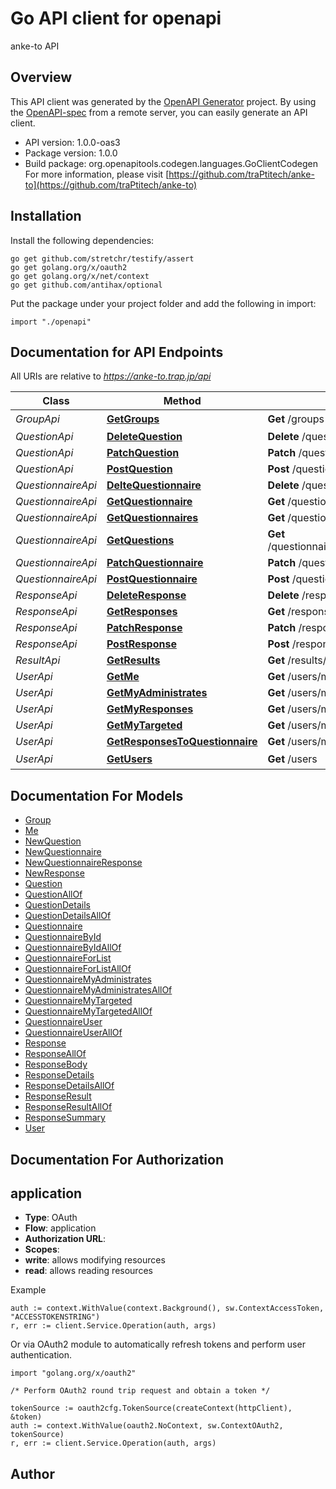 # Go API client for openapi

anke-to API

## Overview
This API client was generated by the [OpenAPI Generator](https://openapi-generator.tech) project.  By using the [OpenAPI-spec](https://www.openapis.org/) from a remote server, you can easily generate an API client.

- API version: 1.0.0-oas3
- Package version: 1.0.0
- Build package: org.openapitools.codegen.languages.GoClientCodegen
For more information, please visit [https://github.com/traPtitech/anke-to](https://github.com/traPtitech/anke-to)

## Installation

Install the following dependencies:

```shell
go get github.com/stretchr/testify/assert
go get golang.org/x/oauth2
go get golang.org/x/net/context
go get github.com/antihax/optional
```

Put the package under your project folder and add the following in import:

```golang
import "./openapi"
```

## Documentation for API Endpoints

All URIs are relative to *https://anke-to.trap.jp/api*

Class | Method | HTTP request | Description
------------ | ------------- | ------------- | -------------
*GroupApi* | [**GetGroups**](docs/GroupApi.md#getgroups) | **Get** /groups | 未実装
*QuestionApi* | [**DeleteQuestion**](docs/QuestionApi.md#deletequestion) | **Delete** /questions/{questionID} | 
*QuestionApi* | [**PatchQuestion**](docs/QuestionApi.md#patchquestion) | **Patch** /questions/{questionID} | 
*QuestionApi* | [**PostQuestion**](docs/QuestionApi.md#postquestion) | **Post** /questions | 
*QuestionnaireApi* | [**DelteQuestionnaire**](docs/QuestionnaireApi.md#deltequestionnaire) | **Delete** /questionnaires/{questionnaireID} | 
*QuestionnaireApi* | [**GetQuestionnaire**](docs/QuestionnaireApi.md#getquestionnaire) | **Get** /questionnaires/{questionnaireID} | 
*QuestionnaireApi* | [**GetQuestionnaires**](docs/QuestionnaireApi.md#getquestionnaires) | **Get** /questionnaires | 
*QuestionnaireApi* | [**GetQuestions**](docs/QuestionnaireApi.md#getquestions) | **Get** /questionnaires/{questionnaireID}/questions | 
*QuestionnaireApi* | [**PatchQuestionnaire**](docs/QuestionnaireApi.md#patchquestionnaire) | **Patch** /questionnaires/{questionnaireID} | 
*QuestionnaireApi* | [**PostQuestionnaire**](docs/QuestionnaireApi.md#postquestionnaire) | **Post** /questionnaires | 
*ResponseApi* | [**DeleteResponse**](docs/ResponseApi.md#deleteresponse) | **Delete** /responses/{responseID} | 
*ResponseApi* | [**GetResponses**](docs/ResponseApi.md#getresponses) | **Get** /responses/{responseID} | 
*ResponseApi* | [**PatchResponse**](docs/ResponseApi.md#patchresponse) | **Patch** /responses/{responseID} | 
*ResponseApi* | [**PostResponse**](docs/ResponseApi.md#postresponse) | **Post** /responses | 
*ResultApi* | [**GetResults**](docs/ResultApi.md#getresults) | **Get** /results/{questionnaireID} | 
*UserApi* | [**GetMe**](docs/UserApi.md#getme) | **Get** /users/me | 
*UserApi* | [**GetMyAdministrates**](docs/UserApi.md#getmyadministrates) | **Get** /users/me/administrates | 
*UserApi* | [**GetMyResponses**](docs/UserApi.md#getmyresponses) | **Get** /users/me/responses | 
*UserApi* | [**GetMyTargeted**](docs/UserApi.md#getmytargeted) | **Get** /users/me/targeted | 
*UserApi* | [**GetResponsesToQuestionnaire**](docs/UserApi.md#getresponsestoquestionnaire) | **Get** /users/me/responses/{questionnaireID} | 
*UserApi* | [**GetUsers**](docs/UserApi.md#getusers) | **Get** /users | 未実装


## Documentation For Models

 - [Group](docs/Group.md)
 - [Me](docs/Me.md)
 - [NewQuestion](docs/NewQuestion.md)
 - [NewQuestionnaire](docs/NewQuestionnaire.md)
 - [NewQuestionnaireResponse](docs/NewQuestionnaireResponse.md)
 - [NewResponse](docs/NewResponse.md)
 - [Question](docs/Question.md)
 - [QuestionAllOf](docs/QuestionAllOf.md)
 - [QuestionDetails](docs/QuestionDetails.md)
 - [QuestionDetailsAllOf](docs/QuestionDetailsAllOf.md)
 - [Questionnaire](docs/Questionnaire.md)
 - [QuestionnaireById](docs/QuestionnaireById.md)
 - [QuestionnaireByIdAllOf](docs/QuestionnaireByIdAllOf.md)
 - [QuestionnaireForList](docs/QuestionnaireForList.md)
 - [QuestionnaireForListAllOf](docs/QuestionnaireForListAllOf.md)
 - [QuestionnaireMyAdministrates](docs/QuestionnaireMyAdministrates.md)
 - [QuestionnaireMyAdministratesAllOf](docs/QuestionnaireMyAdministratesAllOf.md)
 - [QuestionnaireMyTargeted](docs/QuestionnaireMyTargeted.md)
 - [QuestionnaireMyTargetedAllOf](docs/QuestionnaireMyTargetedAllOf.md)
 - [QuestionnaireUser](docs/QuestionnaireUser.md)
 - [QuestionnaireUserAllOf](docs/QuestionnaireUserAllOf.md)
 - [Response](docs/Response.md)
 - [ResponseAllOf](docs/ResponseAllOf.md)
 - [ResponseBody](docs/ResponseBody.md)
 - [ResponseDetails](docs/ResponseDetails.md)
 - [ResponseDetailsAllOf](docs/ResponseDetailsAllOf.md)
 - [ResponseResult](docs/ResponseResult.md)
 - [ResponseResultAllOf](docs/ResponseResultAllOf.md)
 - [ResponseSummary](docs/ResponseSummary.md)
 - [User](docs/User.md)


## Documentation For Authorization



## application


- **Type**: OAuth
- **Flow**: application
- **Authorization URL**: 
- **Scopes**: 
 - **write**: allows modifying resources
 - **read**: allows reading resources

Example

```golang
auth := context.WithValue(context.Background(), sw.ContextAccessToken, "ACCESSTOKENSTRING")
r, err := client.Service.Operation(auth, args)
```

Or via OAuth2 module to automatically refresh tokens and perform user authentication.

```golang
import "golang.org/x/oauth2"

/* Perform OAuth2 round trip request and obtain a token */

tokenSource := oauth2cfg.TokenSource(createContext(httpClient), &token)
auth := context.WithValue(oauth2.NoContext, sw.ContextOAuth2, tokenSource)
r, err := client.Service.Operation(auth, args)
```



## Author



